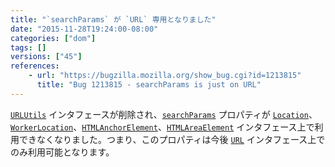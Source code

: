 ```yaml
---
title: "`searchParams` が `URL` 専用となりました"
date: "2015-11-28T19:24:00-08:00"
categories: ["dom"]
tags: []
versions: ["45"]
references:
    - url: "https://bugzilla.mozilla.org/show_bug.cgi?id=1213815"
      title: "Bug 1213815 - searchParams is just on URL"
---
```

[`URLUtils`](https://developer.mozilla.org/ja/docs/Web/API/URLUtils) インタフェースが削除され、[`searchParams`](https://developer.mozilla.org/ja/docs/Web/API/URLUtils/searchParams) プロパティが [`Location`](https://developer.mozilla.org/ja/docs/Web/API/Location)、[`WorkerLocation`](https://developer.mozilla.org/ja/docs/Web/API/WorkerLocation)、[`HTMLAnchorElement`](https://developer.mozilla.org/ja/docs/Web/API/HTMLAnchorElement)、[`HTMLAreaElement`](https://developer.mozilla.org/ja/docs/Web/API/HTMLAreaElement) インタフェース上で利用できなくなりました。つまり、このプロパティは今後 [`URL`](https://developer.mozilla.org/ja/docs/Web/API/URL) インタフェース上でのみ利用可能となります。

